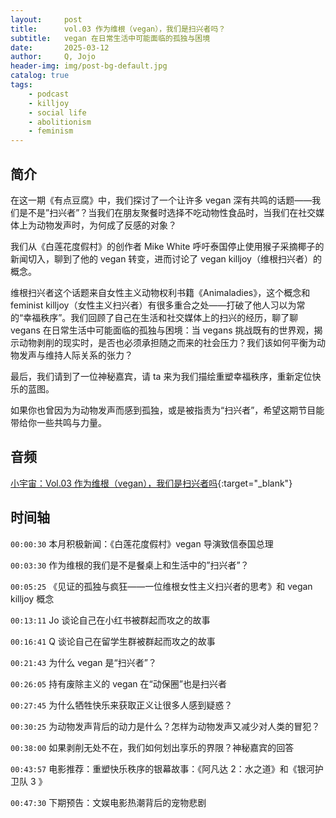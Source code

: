 ```yaml
---
layout:     post
title:      vol.03 作为维根（vegan），我们是扫兴者吗？
subtitle:   vegan 在日常生活中可能面临的孤独与困境
date:       2025-03-12
author:     Q, Jojo
header-img: img/post-bg-default.jpg
catalog: true
tags:
    - podcast
    - killjoy
    - social life
    - abolitionism
    - feminism
---
```


## 简介

在这一期《有点豆腐》中，我们探讨了一个让许多 vegan 深有共鸣的话题——我们是不是”扫兴者”？当我们在朋友聚餐时选择不吃动物性食品时，当我们在社交媒体上为动物发声时，为何成了反感的对象？

我们从《白莲花度假村》的创作者 Mike White 呼吁泰国停止使用猴子采摘椰子的新闻切入，聊到了他的 vegan 转变，进而讨论了 vegan killjoy（维根扫兴者）的概念。

维根扫兴者这个话题来自女性主义动物权利书籍《Animaladies》，这个概念和 feminist killjoy（女性主义扫兴者）有很多重合之处——打破了他人习以为常的“幸福秩序”。我们回顾了自己在生活和社交媒体上的扫兴的经历，聊了聊 vegans 在日常生活中可能面临的孤独与困境：当 vegans 挑战既有的世界观，揭示动物剥削的现实时，是否也必须承担随之而来的社会压力？我们该如何平衡为动物发声与维持人际关系的张力？

最后，我们请到了一位神秘嘉宾，请 ta 来为我们描绘重塑幸福秩序，重新定位快乐的蓝图。

如果你也曾因为为动物发声而感到孤独，或是被指责为“扫兴者”，希望这期节目能带给你一些共鸣与力量。

## 音频

[小宇宙：Vol.03 作为维根（vegan），我们是扫兴者吗](https://www.xiaoyuzhoufm.com/episode/67d09669e924d4525af170df){:target="_blank"}

## 时间轴 

`00:00:30` 本月积极新闻：《白莲花度假村》vegan 导演致信泰国总理

`00:03:30` 作为维根的我们是不是餐桌上和生活中的”扫兴者”？

`00:05:25` 《见证的孤独与疯狂——一位维根女性主义扫兴者的思考》和 vegan killjoy 概念

`00:13:11` Jo 谈论自己在小红书被群起而攻之的故事

`00:16:41` Q 谈论自己在留学生群被群起而攻之的故事

`00:21:43` 为什么 vegan 是“扫兴者”？

`00:26:05` 持有废除主义的 vegan 在“动保圈”也是扫兴者

`00:27:45` 为什么牺牲快乐来获取正义让很多人感到疑惑？

`00:30:25` 为动物发声背后的动力是什么？怎样为动物发声又减少对人类的冒犯？

`00:38:00` 如果剥削无处不在，我们如何划出享乐的界限？神秘嘉宾的回答

`00:43:57` 电影推荐：重塑快乐秩序的银幕故事：《阿凡达 2：水之道》和《银河护卫队 3 》

`00:47:30` 下期预告：文娱电影热潮背后的宠物悲剧
